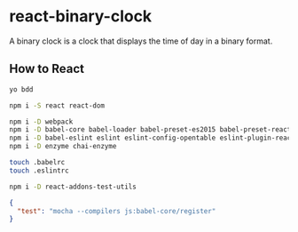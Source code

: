 # react-binary-clock

A binary clock is a clock that displays the time of day in a binary format.

## How to React

```bash
yo bdd
```

```bash
npm i -S react react-dom
```

```bash
npm i -D webpack
npm i -D babel-core babel-loader babel-preset-es2015 babel-preset-react
npm i -D babel-eslint eslint eslint-config-opentable eslint-plugin-react eslint-plugin-import
npm i -D enzyme chai-enzyme
```

```bash
touch .babelrc
touch .eslintrc
```

```bash
npm i -D react-addons-test-utils
```

```json
{
  "test": "mocha --compilers js:babel-core/register"
}
```